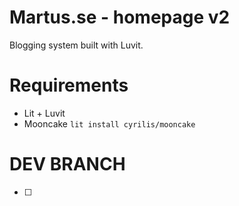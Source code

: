 # Martus.se - homepage v2

Blogging system built with Luvit.

# Requirements

 * Lit + Luvit
 * Mooncake `lit install cyrilis/mooncake`

# DEV BRANCH
 * [ ] 


